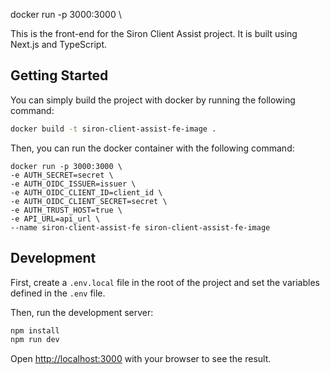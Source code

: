 docker run -p 3000:3000 \


This is the front-end for the Siron Client Assist project. It is built using Next.js and TypeScript.

## Getting Started

You can simply build the project with docker by running the following command:

```bash
docker build -t siron-client-assist-fe-image .
```

Then, you can run the docker container with the following command:
```
docker run -p 3000:3000 \
-e AUTH_SECRET=secret \
-e AUTH_OIDC_ISSUER=issuer \
-e AUTH_OIDC_CLIENT_ID=client_id \
-e AUTH_OIDC_CLIENT_SECRET=secret \
-e AUTH_TRUST_HOST=true \
-e API_URL=api_url \
--name siron-client-assist-fe siron-client-assist-fe-image
```

## Development

First, create a `.env.local` file in the root of the project and set the variables defined in the `.env` file.

Then, run the development server:

```bash
npm install
npm run dev
```

Open [http://localhost:3000](http://localhost:3000) with your browser to see the result.
